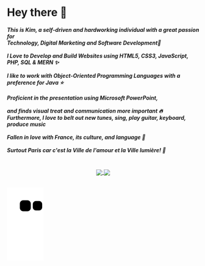 <div text-align:"justify">
<h1 text-align:"justify"><b>Hey there 👋</b></h1>

<h5 text-align:"justify">This is Kim, a self-driven and hardworking individual with a great passion for<br>
Technology, Digital Marketing and Software Development🤩 <br>
<br>I Love to Develop and Build Websites using HTML5, CSS3, JavaScript, PHP, SQL & MERN ✨ <br><br>
I like to work with Object-Oriented Programming Languages with a preference for Java ⭐<br><br>
Proficient in the presentation using Microsoft PowerPoint,
<br><br>and finds visual treat and communication more important 🔥 <br>
Furthermore, I love to belt out new tunes, sing, play guitar, keyboard, produce music<br><br>
Fallen in love with France, its culture, and language 💖 <br><br>
Surtout Paris car c'est la Ville de l'amour et la Ville lumière! 💓</h5>
</div>
</br>

 <div align="center">
  <a href="https://github.com/Kimberly-Marcelin-Nathan">
   <img align="center" height="170" src="https://github-readme-stats.vercel.app/api/top-langs/?username=Kimberly-Marcelin-Nathan&layout=compact&langs_count=16&theme=dracula"/>
  <img align="center" src="https://github-readme-stats.vercel.app/api?username=Kimberly-Marcelin-Nathan&show_icons=true&theme=dracula&include_all_commits=true&count_private=true&hide=issues"/>
   </div>
 
</br>
 
  ![Snake animation](https://github.com/Kimberly-Marcelin-Nathan/Kimberly-Marcelin-Nathan/blob/output/github-contribution-grid-snake.svg)
 
</div>
